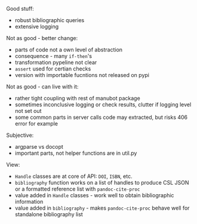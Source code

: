 Good stuff:

- robust bibliographic queries
- extensive logging

Not as good - better change:

- parts of code not a own level of abstraction
- consequence - many `if-then`'s
- transformation pypeline not clear
- `assert` used for certian checks
- version with importable fucntions not released on pypi

Not as good - can live with it:

- rather tight coupling with rest of manubot package
- sometimes inconclusive logging or check results, clutter if logging level not set out
- some common parts in server calls code may extracted, but risks 406 error for example 

Subjective:

- argparse vs docopt
- important parts, not helper functions are in util.py 

View:

- `Handle` classes are at core of API: `DOI`, `ISBN`, etc.
- `bibliography` function works on a list of handles to produce
   CSL JSON or a formatted reference list with `pandoc-cite-proc`
- value added in `Handle` classes - work well to obtain bibliographic information    
- value added in `bibliography` - makes `pandoc-cite-proc` behave well for standalone bibliography list 